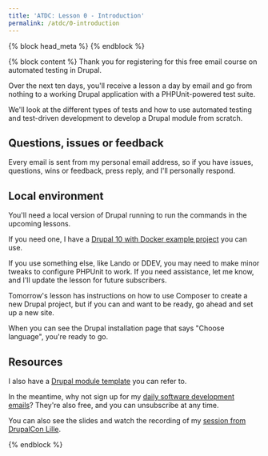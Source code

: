 ```yaml
---
title: 'ATDC: Lesson 0 - Introduction'
permalink: /atdc/0-introduction
---
```


{% block head_meta %}
<meta name="robots" content="noindex">
{% endblock %}

{% block content %}
Thank you for registering for this free email course on automated testing in Drupal.

Over the next ten days, you'll receive a lesson a day by email and go from nothing to a working Drupal application with a PHPUnit-powered test suite.

We'll look at the different types of tests and how to use automated testing and test-driven development to develop a Drupal module from scratch.

## Questions, issues or feedback

Every email is sent from my personal email address, so if you have issues, questions, wins or feedback, press reply, and I'll personally respond.

## Local environment

You'll need a local version of Drupal running to run the commands in the upcoming lessons.

If you need one, I have a [Drupal 10 with Docker example project](https://github.com/opdavies/docker-example-drupal) you can use.

If you use something else, like Lando or DDEV, you may need to make minor tweaks to configure PHPUnit to work. If you need assistance, let me know, and I'll update the lesson for future subscribers.

Tomorrow's lesson has instructions on how to use Composer to create a new Drupal project, but if you can and want to be ready, go ahead and set up a new site.

When you can see the Drupal installation page that says "Choose language", you're ready to go.

## Resources

I also have a [Drupal module template](https://github.com/opdavies/drupal-module-template) you can refer to.

In the meantime, why not sign up for my [daily software development emails](https://www.oliverdavies.uk/daily)? They're also free, and you can unsubscribe at any time.

You can also see the slides and watch the recording of my [session from DrupalCon Lille][session].

[session]: {{site.url}}/talks/tdd-test-driven-drupal
{% endblock %}
